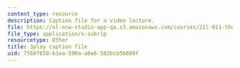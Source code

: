 ```yaml
---
content_type: resource
description: Caption file for a video lecture.
file: https://ol-ocw-studio-app-qa.s3.amazonaws.com/courses/21l-011-the-film-experience-fall-2013/7568f658b1ea590aa6e6582bcb5b699f_6B8FySbsUsM.vtt
file_type: application/x-subrip
resourcetype: Other
title: 3play caption file
uid: 7568f658-b1ea-590a-a6e6-582bcb5b699f
---
```

